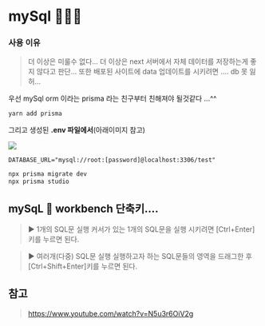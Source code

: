 # mySql 🐬🐬🐬

### 사용 이유

> 더 이상은 미룰수 없다...
> 더 이상은 next 서버에서 자체 데이터를 저장하는게 좋지 않다고 판단... 또한 배포된 사이트에 data 업데이트를 시키려면 .... db 못 잃허...

우선 mySql orm 이라는 prisma 라는 친구부터 친해져야 될것같다 ...^^

```sh
yarn add prisma

```

그리고 생성된 **.env 파일에서**(아래이미지 참고)

<img src='connectionUrl.png'>

```
DATABASE_URL="mysql://root:[password]@localhost:3306/test"
```

```sh
npx prisma migrate dev
npx prisma studio

```

## mySqL 🐬 workbench 단축키....

> ▶ 1개의 SQL문 실행
> 커서가 있는 1개의 SQL문을 실행 시키려면 [Ctrl+Enter]키를 누르면 된다.

> ▶ 여러개(다중) SQL문 실행
> 실행하고자 하는 SQL문들의 영역을 드래그한 후 [Ctrl+Shift+Enter]키를 누르면 된다.

## 참고

> https://www.youtube.com/watch?v=N5u3r6OiV2g
